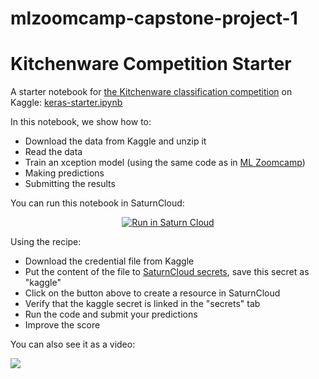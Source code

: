 # mlzoomcamp-capstone-project-1


# Kitchenware Competition Starter

A starter notebook for [the Kitchenware classification competition](https://www.kaggle.com/competitions/kitchenware-classification/) on Kaggle: [keras-starter.ipynb](keras-starter.ipynb)

In this notebook, we show how to:


- Download the data from Kaggle and unzip it
- Read the data
- Train an xception model (using the same code as in [ML Zoomcamp](http://mlzoomcamp.com))
- Making predictions
- Submitting the results 

You can run this notebook in SaturnCloud:

<p align="center">
    <a href="https://app.community.saturnenterprise.io/dash/resources?recipeUrl=https://raw.githubusercontent.com/DataTalksClub/kitchenware-competition-starter/main/kitchenware-jupyter-recipe.json" target="_blank" rel="noopener">
        <img src="https://saturncloud.io/images/embed/run-in-saturn-cloud.svg" alt="Run in Saturn Cloud"/>
    </a>
</p>


Using the recipe:

- Download the credential file from Kaggle
- Put the content of the file to [SaturnCloud secrets](https://app.community.saturnenterprise.io/dash/o/community/secrets), save this secret as "kaggle" 
- Click on the button above to create a resource in SaturnCloud
- Verify that the kaggle secret is linked in the "secrets" tab
- Run the code and submit your predictions
- Improve the score

You can also see it as a video:


<a href="https://www.loom.com/share/c41e5691bd36414fa4df8de9c905cc58">
    <img src="https://user-images.githubusercontent.com/875246/206399525-097683c4-62bd-436b-815a-4ac8543502a9.png" />
</a>
